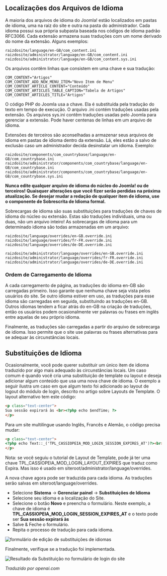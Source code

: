 <!-- Filename: J4.x:Language_Overrides / Display title: Substituições de Idioma -->

## Localizações dos Arquivos de Idioma

A maioria dos arquivos de idioma do Joomla! estão localizados em pastas de idioma, uma na raiz do site e outra na pasta do administrador. Cada idioma possui sua própria subpasta baseada nos códigos de idioma padrão RFC3066. Cada extensão armazena suas traduções com um nome derivado do nome da extensão. Alguns exemplos:

    raizdosite/language/en-GB/com_content.ini
    raizdosite/administrator/language/en-GB/com_content.ini
    raizdosite/administrator/language/en-GB/com_content.sys.ini

Os arquivos contêm linhas que consistem em uma chave e sua tradução:

    COM_CONTENT="Artigos"
    COM_CONTENT_ADD_NEW_MENU_ITEM="Novo Item de Menu"
    COM_CONTENT_ARTICLE_CONTENT="Conteúdo"
    COM_CONTENT_ARTICLES_TABLE_CAPTION="Tabela de Artigos"
    COM_CONTENT_ARTICLES_TITLE="Artigos"

O código PHP do Joomla usa a chave. Ela é substituída pela tradução do texto em tempo de execução. O arquivo .ini contém traduções usadas pela extensão. Os arquivos sys.ini contêm traduções usadas pelo Joomla para gerenciar a extensão. Pode haver centenas de linhas em um arquivo de idioma.

Extensões de terceiros são aconselhadas a armazenar seus arquivos de idioma em pastas de idioma dentro da extensão. Lá, eles estão a salvo de exclusão caso um administrador decida desinstalar um idioma. Exemplo:

    raizdosite/components/com_countrybase/language/en-GB/com_countrybase.ini
    raizdosite/administrator/components/com_countrybase/language/en-GB/com_countrybase.ini
    raizdosite/administrator/components/com_countrybase/language/en-GB/com_countrybase.sys.ini

**Nunca edite qualquer arquivo de idioma do núcleo do Joomla! ou de terceiros! Quaisquer alterações que você fizer serão perdidas na próxima atualização. Se desejar mudar a redação de qualquer item de idioma, use o componente de Sobrescrita de Idioma formal.**

Sobrecargas de idioma são suas substituições para traduções de chaves de idioma do núcleo ou extensão. Estas são traduções individuais, uma ou duas, não um arquivo inteiro! As sobrecargas de idioma para um determinado idioma são todas armazenadas em um arquivo:

    raizdosite/language/overrides/en-GB.override.ini
    raizdosite/language/overrides/fr-FR.override.ini
    raizdosite/language/overrides/de-DE.override.ini

    raizdosite/administrator/language/overrides/en-GB.override.ini
    raizdosite/administrator/language/overrides/fr-FR.override.ini
    raizdosite/administrator/language/overrides/de-DE.override.ini

### Ordem de Carregamento de Idioma

A cada carregamento de página, as traduções do idioma en-GB são carregadas primeiro. Isso garante que nenhuma chave seja vista pelos usuários do site. Se outro idioma estiver em uso, as traduções para esse idioma são carregadas em seguida, substituindo as traduções en-GB. Outros idiomas tendem a ficar atrás do en-GB na criação de traduções, então os usuários podem ocasionalmente ver palavras ou frases em inglês entre aquelas de seu próprio idioma.

Finalmente, as traduções são carregadas a partir do arquivo de sobrecarga de idioma. Isso permite que o site use palavras ou frases alternativas para se adequar às circunstâncias locais.

## Substituições de Idioma

Ocasionalmente, você pode querer substituir um único item de idioma traduzido por algo mais adequado às circunstâncias locais. Um caso comum é quando você cria uma substituição de template ou layout e deseja adicionar algum conteúdo que usa uma nova chave de idioma. O exemplo a seguir ilustra um caso em que algum texto foi adicionado ao layout de logout do módulo de login, descrito no artigo sobre Layouts de Template. O layout alternativo tem este código:

```html
<p class="text-center">
Sua sessão expirará às <br><?php echo $endTime; ?>
</p>
```

Para um site multilíngue usando Inglês, Francês e Alemão, o código precisa mudar:

```html
<p class="text-center">
<?php echo Text::_('TPL_CASSIOPEIA_MOD_LOGIN_SESSION_EXPIRES_AT')?><br><?php echo $endTime; ?>
</p>
```

Nota: se você seguiu o tutorial de Layout de Template, pode já ter uma chave TPL_CASSIOPEIA_MOD_LOGIN_LAYOUT_EXPIRES que traduz como Expira. Mas isso é usado em siteroot/administrator/language/overrides.

A nova chave agora pode ser traduzida para cada idioma. As traduções serão salvas em siteroot/language/overrides.

- Selecione **Sistema** → **Gerenciar painel** → **Substituições de Idioma**
- Selecione seu idioma e a localização do Site.
- Selecione o botão **Novo** e preencha o formulário. Neste exemplo, a chave de idioma é **TPL_CASSIOPEIA_MOD_LOGIN_SESSION_EXPIRES_AT** e o texto pode ser **Sua sessão expirará às**
- Salve & Feche o formulário.
- Repita o processo de tradução para cada idioma.

![formulário de edição de substituições de idiomas](../../../en/images/languages/language-overrides-edit.png)

Finalmente, verifique se a tradução foi implementada.

![Resultado da Substituição no formulário de login do site](../../../en/images/languages/language-overrides-custom-logout.png) 

*Traduzido por openai.com*

